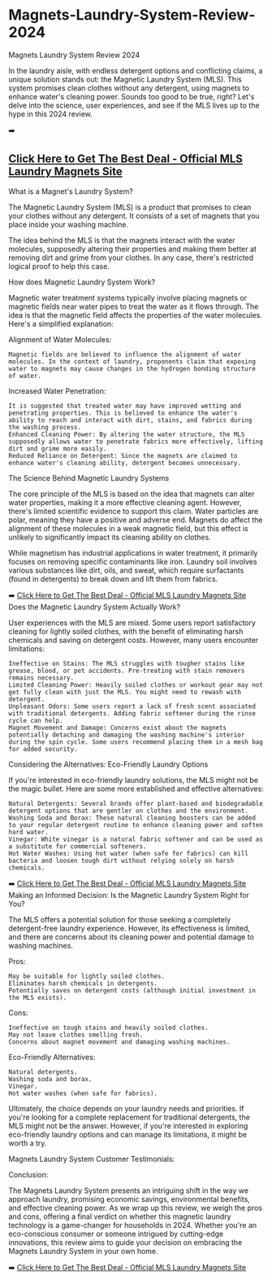 # Magnets-Laundry-System-Review-2024

Magnets Laundry System Review 2024 



In the laundry aisle, with endless detergent options and conflicting claims, a unique solution stands out: the Magnetic Laundry System (MLS).  This system promises clean clothes without any detergent, using magnets to enhance water's cleaning power. Sounds too good to be true, right?  Let's delve into the science, user experiences, and see if the MLS lives up to the hype in this 2024 review.

➡️ <h2><a href="https://www.sjrbss.com/mls">Click Here to Get The Best Deal - Official MLS Laundry Magnets Site​</a></h2>

What is a Magnet's Laundry System?

The Magnetic Laundry System (MLS) is a product that promises to clean your clothes without any detergent. It consists of a set of magnets that you place inside your washing machine.

The idea behind the MLS is that the magnets interact with the water molecules, supposedly altering their properties and making them better at removing dirt and grime from your clothes. In any case, there's restricted logical proof to help this case.

How does Magnetic Laundry System Work?

Magnetic water treatment systems typically involve placing magnets or magnetic fields near water pipes to treat the water as it flows through. The idea is that the magnetic field affects the properties of the water molecules. Here's a simplified explanation:

Alignment of Water Molecules:

    Magnetic fields are believed to influence the alignment of water molecules. In the context of laundry, proponents claim that exposing water to magnets may cause changes in the hydrogen bonding structure of water.

Increased Water Penetration:

    It is suggested that treated water may have improved wetting and penetrating properties. This is believed to enhance the water's ability to reach and interact with dirt, stains, and fabrics during the washing process.
    Enhanced Cleaning Power: By altering the water structure, the MLS supposedly allows water to penetrate fabrics more effectively, lifting dirt and grime more easily.
    Reduced Reliance on Detergent: Since the magnets are claimed to enhance water's cleaning ability, detergent becomes unnecessary.

The Science Behind Magnetic Laundry Systems

The core principle of the MLS is based on the idea that magnets can alter water properties, making it a more effective cleaning agent. However, there's limited scientific evidence to support this claim. Water particles are polar, meaning they have a positive and adverse end. Magnets do affect the alignment of these molecules in a weak magnetic field, but this effect is unlikely to significantly impact its cleaning ability on clothes.

While magnetism has industrial applications in water treatment, it primarily focuses on removing specific contaminants like iron.  Laundry soil involves various substances like dirt, oils, and sweat, which require surfactants (found in detergents) to break down and lift them from fabrics.

➡️ <a href="https://www.sjrbss.com/mls">Click Here to Get The Best Deal - Official MLS Laundry Magnets Site​</a>
Does the Magnetic Laundry System Actually Work?

User experiences with the MLS are mixed. Some users report satisfactory cleaning for lightly soiled clothes, with the benefit of eliminating harsh chemicals and saving on detergent costs.  However, many users encounter limitations:

    Ineffective on Stains: The MLS struggles with tougher stains like grease, blood, or pet accidents. Pre-treating with stain removers remains necessary.
    Limited Cleaning Power: Heavily soiled clothes or workout gear may not get fully clean with just the MLS. You might need to rewash with detergent.
    Unpleasant Odors: Some users report a lack of fresh scent associated with traditional detergents. Adding fabric softener during the rinse cycle can help.
    Magnet Movement and Damage: Concerns exist about the magnets potentially detaching and damaging the washing machine's interior during the spin cycle. Some users recommend placing them in a mesh bag for added security.

Considering the Alternatives: Eco-Friendly Laundry Options

If you're interested in eco-friendly laundry solutions, the MLS might not be the magic bullet. Here are some more established and effective alternatives:

    Natural Detergents: Several brands offer plant-based and biodegradable detergent options that are gentler on clothes and the environment.
    Washing Soda and Borax: These natural cleaning boosters can be added to your regular detergent routine to enhance cleaning power and soften hard water.
    Vinegar: White vinegar is a natural fabric softener and can be used as a substitute for commercial softeners.
    Hot Water Washes: Using hot water (when safe for fabrics) can kill bacteria and loosen tough dirt without relying solely on harsh chemicals.

➡️ <a href="https://www.sjrbss.com/mls">Click Here to Get The Best Deal - Official MLS Laundry Magnets Site​</a>
Making an Informed Decision: Is the Magnetic Laundry System Right for You?

The MLS offers a potential solution for those seeking a completely detergent-free laundry experience. However, its effectiveness is limited, and there are concerns about its cleaning power and potential damage to washing machines.

Pros:

    May be suitable for lightly soiled clothes.
    Eliminates harsh chemicals in detergents.
    Potentially saves on detergent costs (although initial investment in the MLS exists).

Cons:

    Ineffective on tough stains and heavily soiled clothes.
    May not leave clothes smelling fresh.
    Concerns about magnet movement and damaging washing machines.

Eco-Friendly Alternatives:

    Natural detergents.
    Washing soda and borax.
    Vinegar.
    Hot water washes (when safe for fabrics).

Ultimately, the choice depends on your laundry needs and priorities. If you're looking for a complete replacement for traditional detergents, the MLS might not be the answer.  However, if you're interested in exploring eco-friendly laundry options and can manage its limitations, it might be worth a try.

Magnets Laundry System Customer Testimonials:


Conclusion:

The Magnets Laundry System presents an intriguing shift in the way we approach laundry, promising economic savings, environmental benefits, and effective cleaning power. As we wrap up this review, we weigh the pros and cons, offering a final verdict on whether this magnetic laundry technology is a game-changer for households in 2024. Whether you're an eco-conscious consumer or someone intrigued by cutting-edge innovations, this review aims to guide your decision on embracing the Magnets Laundry System in your own home.

➡️ <a href="https://www.sjrbss.com/mls">Click Here to Get The Best Deal - Official MLS Laundry Magnets Site​</a>

